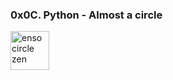 
### 0x0C. Python - Almost a circle

<p><img src="./GIT/0X0c.png" alt="enso circle zen " width="62px"></p> 
